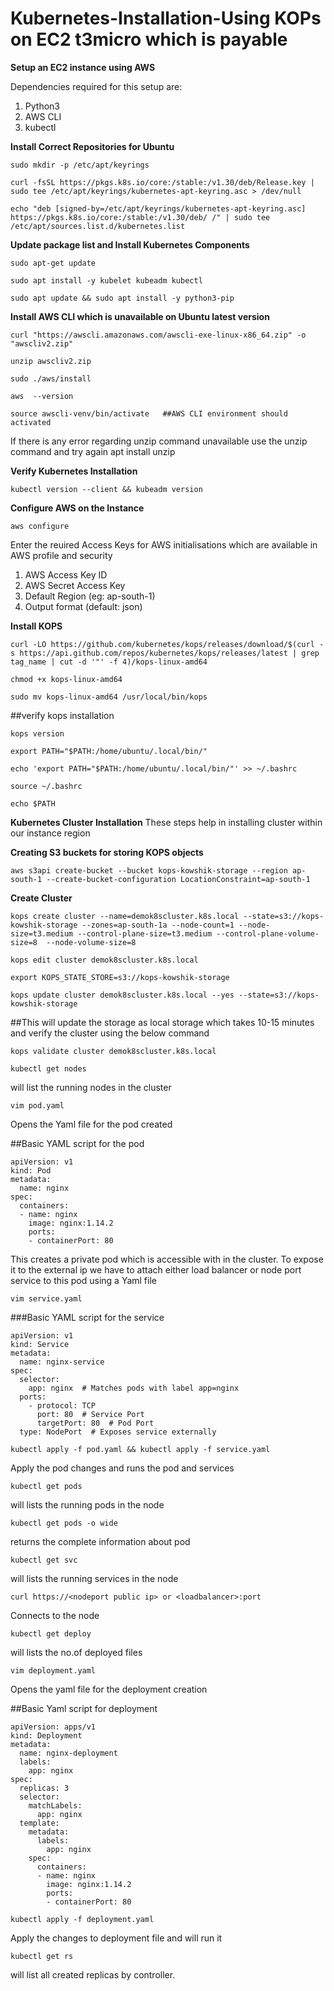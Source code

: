 # Kubernetes-Installation-Using KOPs on EC2 t3micro which is payable

**Setup an EC2 instance using AWS**

Dependencies required for this setup are:
  1. Python3
  2. AWS CLI
  3. kubectl

**Install Correct Repositories for Ubuntu**

```
sudo mkdir -p /etc/apt/keyrings
```

```
curl -fsSL https://pkgs.k8s.io/core:/stable:/v1.30/deb/Release.key | sudo tee /etc/apt/keyrings/kubernetes-apt-keyring.asc > /dev/null
```

```
echo "deb [signed-by=/etc/apt/keyrings/kubernetes-apt-keyring.asc] https://pkgs.k8s.io/core:/stable:/v1.30/deb/ /" | sudo tee /etc/apt/sources.list.d/kubernetes.list
```

**Update package list and Install Kubernetes Components**

```
sudo apt-get update
```

```
sudo apt install -y kubelet kubeadm kubectl
```

```
sudo apt update && sudo apt install -y python3-pip
```


**Install AWS CLI which is unavailable on Ubuntu latest version**

```
curl "https://awscli.amazonaws.com/awscli-exe-linux-x86_64.zip" -o "awscliv2.zip"
```

```
unzip awscliv2.zip
```

```
sudo ./aws/install
```

```
aws  --version
```

```
source awscli-venv/bin/activate   ##AWS CLI environment should activated
```

If there is any error regarding unzip command unavailable use the unzip command and try again
apt install unzip 


**Verify Kubernetes Installation**

```
kubectl version --client && kubeadm version
```

**Configure AWS on the Instance**

```
aws configure
```

Enter the reuired Access Keys for AWS initialisations which are available in AWS profile and security
 1. AWS Access Key ID
 2. AWS Secret Access Key
 3. Default Region (eg: ap-south-1)
 4. Output format (default: json)

**Install KOPS**

```
curl -LO https://github.com/kubernetes/kops/releases/download/$(curl -s https://api.github.com/repos/kubernetes/kops/releases/latest | grep tag_name | cut -d '"' -f 4)/kops-linux-amd64
```

```
chmod +x kops-linux-amd64
```

```
sudo mv kops-linux-amd64 /usr/local/bin/kops
```

##verify kops installation

```
kops version
```

```
export PATH="$PATH:/home/ubuntu/.local/bin/"
```

```
echo 'export PATH="$PATH:/home/ubuntu/.local/bin/"' >> ~/.bashrc
```

```
source ~/.bashrc
```

```
echo $PATH
```


**Kubernetes Cluster Installation**
These steps help in installing cluster within  our instance region

**Creating S3 buckets for storing KOPS objects**

```
aws s3api create-bucket --bucket kops-kowshik-storage --region ap-south-1 --create-bucket-configuration LocationConstraint=ap-south-1
```

**Create Cluster**

```
kops create cluster --name=demok8scluster.k8s.local --state=s3://kops-kowshik-storage --zones=ap-south-1a --node-count=1 --node-size=t3.medium --control-plane-size=t3.medium --control-plane-volume-size=8  --node-volume-size=8
```

```
kops edit cluster demok8scluster.k8s.local
```

```
export KOPS_STATE_STORE=s3://kops-kowshik-storage
```

```
kops update cluster demok8scluster.k8s.local --yes --state=s3://kops-kowshik-storage
```

##This will update the storage as local storage which takes 10-15 minutes and verify the cluster using the below command

```
kops validate cluster demok8scluster.k8s.local
```

```
kubectl get nodes
```
will list the running nodes in the cluster

```
vim pod.yaml
```
Opens the Yaml file for the pod created

##Basic YAML script for the pod

```
apiVersion: v1
kind: Pod
metadata:
  name: nginx
spec:
  containers:
  - name: nginx
    image: nginx:1.14.2
    ports:
    - containerPort: 80
````

This creates a private pod which is accessible with in the cluster. To expose it to the external ip we have to attach either load balancer or node port service to this pod using a Yaml file

```
vim service.yaml
```

###Basic YAML script for the service

```
apiVersion: v1
kind: Service
metadata:
  name: nginx-service
spec:
  selector:
    app: nginx  # Matches pods with label app=nginx
  ports:
    - protocol: TCP
      port: 80  # Service Port
      targetPort: 80  # Pod Port
  type: NodePort  # Exposes service externally
```

```
kubectl apply -f pod.yaml && kubectl apply -f service.yaml
```
Apply the pod changes and runs the pod and services

```
kubectl get pods
```
will lists the running pods in the node

```
kubectl get pods -o wide
```
returns the complete information about pod

```
kubectl get svc
```
will lists the running services in the node


```
curl https://<nodeport public ip> or <loadbalancer>:port
```
Connects to the node

```
kubectl get deploy
```
will lists the no.of deployed files

```
vim deployment.yaml
```
Opens the yaml file for the deployment creation

##Basic Yaml script for deployment

```
apiVersion: apps/v1
kind: Deployment
metadata:
  name: nginx-deployment
  labels:
    app: nginx
spec:
  replicas: 3
  selector:
    matchLabels:
      app: nginx
  template:
    metadata:
      labels:
        app: nginx
    spec:
      containers:
      - name: nginx
        image: nginx:1.14.2
        ports:
        - containerPort: 80
```


```
kubectl apply -f deployment.yaml
```
Apply the changes to deployment file and will run it

```
kubectl get rs
```
will list all created replicas by controller.




